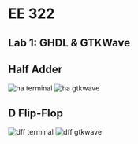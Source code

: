 # EE 322
## Lab 1: GHDL & GTKWave

## Half Adder

![ha terminal](https://github.com/user-attachments/assets/8332eab6-ba29-4e2f-9401-327b8ff53b20)
![ha gtkwave](https://github.com/user-attachments/assets/15b78d8d-1a1b-4341-bc94-7feecdbbd6b9)

## D Flip-Flop

![dff terminal](https://github.com/user-attachments/assets/262be4ae-d03a-41c7-9737-1a18eafa14a8)
![dff gtkwave](https://github.com/user-attachments/assets/3575ad29-1606-4ed8-98ef-b17b31688b19)

